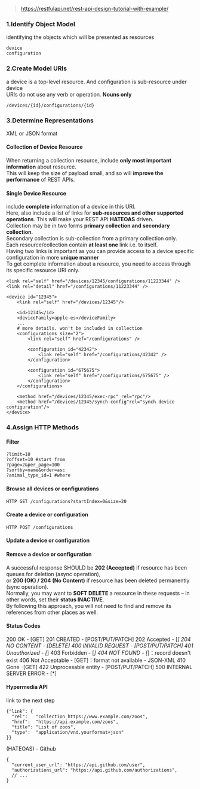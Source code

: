 > https://restfulapi.net/rest-api-design-tutorial-with-example/

### 1.Identify Object Model
identifying the objects which will be presented as resources  

```
device  
configuration  
```

### 2.Create Model URIs
a device is a top-level resource. And configuration is sub-resource under device  
URIs do not use any verb or operation. **Nouns only** 

```
/devices/{id}/configurations/{id}
```

### 3.Determine Representations
XML or JSON format  

#### Collection of Device Resource
When returning a collection resource, include **only most important information** about resource.  
This will keep the size of payload small, and so will **improve the performance** of REST APIs.  

#### Single Device Resource
include **complete** information of a device in this URI.  
Here, also include a list of links for **sub-resources and other supported operations**. This will make your REST API **HATEOAS** driven.  
Collection may be in two forms **primary collection and secondary collection**.  
Secondary collection is sub-collection from a primary collection only.  
Each resource/collection contain **at least one** link i.e. to itself.  
Having two links is important as you can provide access to a device specific configuration in more **unique manner**  
To get complete information about a resource, you need to access through its specific resource URI only.  

```
<link rel="self" href="/devices/12345/configurations/11223344" />
<link rel="detail" href="/configurations/11223344" />
```

```
<device id="12345"> 
    <link rel="self" href="/devices/12345"/>
 
    <id>12345</id> 
    <deviceFamily>apple-es</deviceFamily> 
    ...
    # more details. won't be included in collection
    <configurations size="2">
        <link rel="self" href="/configurations" />
 
        <configuration id="42342">
            <link rel="self" href="/configurations/42342" />
        </configuration>
 
        <configuration id="675675">
            <link rel="self" href="/configurations/675675" />
        </configuration>
    </configurations>
 
    <method href="/devices/12345/exec-rpc" rel="rpc"/> 
    <method href="/devices/12345/synch-config"rel="synch device configuration"/> 
</device>
```


### 4.Assign HTTP Methods

#### Filter
```
?limit=10
?offset=10 #start from
?page=2&per_page=100
?sortby=name&order=asc
?animal_type_id=1 #where
```

#### Browse all devices or configurations  
```
HTTP GET /configurations?startIndex=0&size=20
```

#### Create a device or configuration
```
HTTP POST /configurations
```

#### Update a device or configuration

#### Remove a device or configuration
A successful response SHOULD be **202 (Accepted)** if resource has been queues for deletion (async operation),  
or **200 (OK) / 204 (No Content)** if resource has been deleted permanently (sync operation).  
Normally, you may want to **SOFT DELETE** a resource in these requests – in other words, set their **status INACTIVE**.  
By following this approach, you will not need to find and remove its references from other places as well.  

#### Status Codes
200 OK - [GET]
201 CREATED - [POST/PUT/PATCH]
202 Accepted - [*]
204 NO CONTENT - [DELETE]
400 INVALID REQUEST - [POST/PUT/PATCH]
401 Unauthorized - [*]
403 Forbidden - [*]
404 NOT FOUND - [*]：record doesn't exist
406 Not Acceptable - [GET]：format not available - JSON-XML
410 Gone -[GET]
422 Unprocesable entity - [POST/PUT/PATCH]
500 INTERNAL SERVER ERROR - [*]

#### Hypermedia API
link to the next step
```
{"link": {
  "rel":   "collection https://www.example.com/zoos",
  "href":  "https://api.example.com/zoos",
  "title": "List of zoos",
  "type":  "application/vnd.yourformat+json"
}}
```

(HATEOAS) - Github
```
{
  "current_user_url": "https://api.github.com/user",
  "authorizations_url": "https://api.github.com/authorizations",
  // ...
}
```



